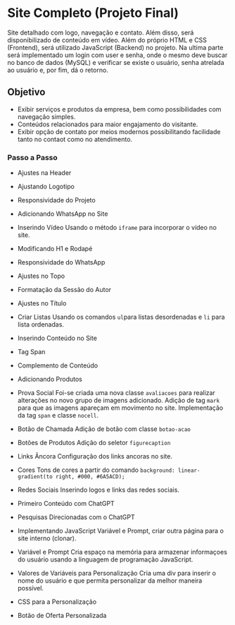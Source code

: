 # Site Completo (Projeto Final)

Site detalhado com logo, navegação e contato. Além disso, será disponibilizado de conteúdo em vídeo. Além do próprio HTML e CSS (Frontend), será utilizado JavaScript (Backend) no projeto. Na ultima parte será implementado um login com user e senha, onde o mesmo deve buscar no banco de dados (MySQL) e verificar se existe o usuário, senha atrelada ao usuário e, por fim, dá o retorno.

## Objetivo

- Exibir serviços e produtos da empresa, bem como possibilidades com navegação simples.
- Conteúdos relacionados para maior engajamento do visitante.
- Exibir opção de contato por meios modernos possibilitando facilidade tanto no contaot como no atendimento.

### Passo a Passo

- Ajustes na Header

- Ajustando Logotipo

- Responsividade do Projeto

- Adicionando WhatsApp no Site

- Inserindo Vídeo
Usando o método `iframe` para incorporar o vídeo no site.

- Modificando H1 e Rodapé

- Responsividade do WhatsApp

- Ajustes no Topo

- Formatação da Sessão do Autor



- Ajustes no Título

- Criar Listas
Usando os comandos `ul`para listas desordenadas e `li` para lista ordenadas.

- Inserindo Conteúdo no Site

- Tag Span

- Complemento de Conteúdo

- Adicionando Produtos

- Prova Social
Foi-se criada uma nova classe `avaliacoes` para realizar alterações no novo grupo de imagens adicionado. Adição de tag `mark` para que as imagens apareçam em movimento no site. Implementação da tag `span` e classe `nocell`.

- Botão de Chamada
Adição de botão com classe `botao-acao`

- Botões de Produtos
Adição do seletor `figurecaption`

- Links Âncora
Configuração dos links ancoras no site.

- Cores
Tons de cores a partir do comando `background: linear-gradient(to right, #000, #6A5ACD);`

- Redes Sociais
Inserindo logos e links das redes sociais.

- Primeiro Conteúdo com ChatGPT

- Pesquisas Direcionadas com o ChatGPT

- Implementando JavaScript
Variável e Prompt, criar outra página para o site interno (clonar).

- Variável e Prompt
Cria espaço na memória para armazenar informaçoes do usuário usando a linguagem de programação JavaScript.

- Valores de Variáveis para Personalização
Cria uma div para inserir o nome do usuário e que permita personalizar da melhor maneira possível.

- CSS para a Personalização

- Botão de Oferta Personalizada